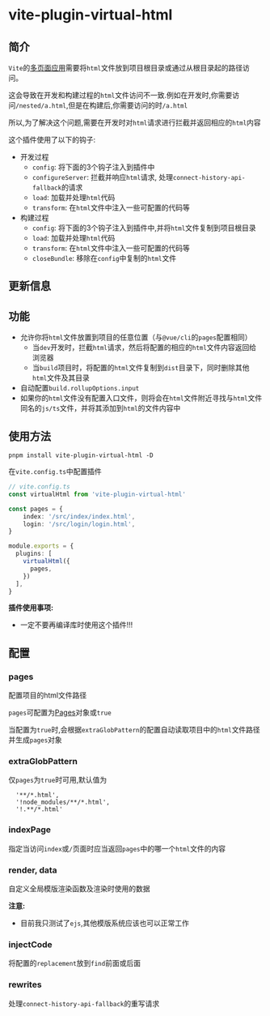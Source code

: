 # vite-plugin-virtual-html

## 简介

`Vite`的[多页面应用](https://cn.vitejs.dev/guide/build.html#multi-page-app)需要将`html`文件放到项目根目录或通过从根目录起的路径访问。

这会导致在开发和构建过程的`html`文件访问不一致.例如在开发时,你需要访问`/nested/a.html`,但是在构建后,你需要访问的时`/a.html`

所以,为了解决这个问题,需要在开发时对`html`请求进行拦截并返回相应的`html`内容

这个插件使用了以下的钩子:

- 开发过程
  - `config`: 将下面的3个钩子注入到插件中
  - `configureServer`: 拦截并响应`html`请求, 处理`connect-history-api-fallback`的请求
  - `load`: 加载并处理`html`代码
  - `transform`: 在`html`文件中注入一些可配置的代码等
- 构建过程
  - `config`: 将下面的3个钩子注入到插件中,并将`html`文件复制到项目根目录
  - `load`: 加载并处理`html`代码
  - `transform`: 在`html`文件中注入一些可配置的代码等
  - `closeBundle`: 移除在`config`中复制的`html`文件

## 更新信息


## 功能
+ 允许你将`html`文件放置到项目的任意位置（与`@vue/cli`的`pages`配置相同）
    + 当`dev`开发时，拦截`html`请求，然后将配置的相应的`html`文件内容返回给浏览器
    + 当`build`项目时，将配置的`html`文件复制到`dist`目录下，同时删除其他`html`文件及其目录
+ 自动配置`build.rollupOptions.input`
+ 如果你的`html`文件没有配置入口文件，则将会在`html`文件附近寻找与`html`文件同名的`js/ts`文件，并将其添加到`html`的文件内容中

## 使用方法

`pnpm install vite-plugin-virtual-html -D`

在`vite.config.ts`中配置插件

``` typescript
// vite.config.ts
const virtualHtml from 'vite-plugin-virtual-html'

const pages = {
    index: '/src/index/index.html',
    login: '/src/login/login.html',
}

module.exports = {
  plugins: [
    virtualHtml({
      pages,
    })
  ],
}
```

**插件使用事项:**

- 一定不要再编译库时使用这个插件!!!

## 配置

### pages

配置项目的html文件路径

`pages`可配置为[Pages](./src/html/types.ts#33)对象或`true`

当配置为`true`时,会根据`extraGlobPattern`的配置自动读取项目中的`html`文件路径并生成`pages`对象


### extraGlobPattern

仅`pages`为`true`时可用,默认值为
```
  '**/*.html',
  '!node_modules/**/*.html',
  '!.**/*.html'
```

### indexPage

指定当访问`index`或`/`页面时应当返回`pages`中的哪一个`html`文件的内容

### render, data

自定义全局模版渲染函数及渲染时使用的数据

**注意:**

- 目前我只测试了`ejs`,其他模版系统应该也可以正常工作

### injectCode

将配置的`replacement`放到`find`前面或后面

### rewrites

处理`connect-history-api-fallback`的重写请求

